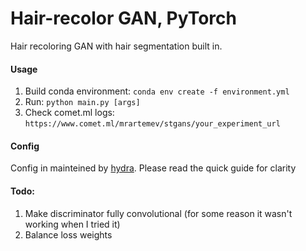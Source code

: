 # Hair-recolor GAN, PyTorch

Hair recoloring GAN with hair segmentation built in.

#### Usage

1. Build conda environment:
    `conda env create -f environment.yml`
2. Run:
    `python main.py [args]`
3. Check comet.ml logs:
    `https://www.comet.ml/mrartemev/stgans/your_experiment_url` 

#### Config

Config in mainteined by [hydra](hydra.cc). 
Please read the quick guide for clarity

#### Todo:

1. Make discriminator fully convolutional (for some reason it wasn't working when I tried it)
2. Balance loss weights
